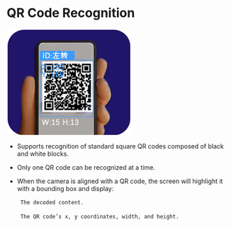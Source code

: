 # QR Code Recognition
![](img/OR1.png)

+ Supports recognition of standard square QR codes composed of black and white blocks.
+ Only one QR code can be recognized at a time.
+ When the camera is aligned with a QR code, the screen will highlight it with a bounding box and display:

       The decoded content.

       The QR code’s x, y coordinates, width, and height.

